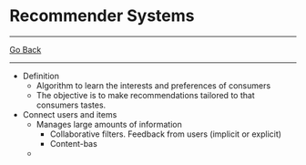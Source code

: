 # Recommender Systems
---
[Go Back](UNIOVI/3S2_IntSys/README.md)

---
- Definition
	- Algorithm to learn the interests and preferences of consumers
	- The objective is to make recommendations tailored to that consumers tastes.
- Connect users and items
	- Manages large amounts of information
		- Collaborative filters. Feedback from users (implicit or explicit)
		- Content-bas
	- 